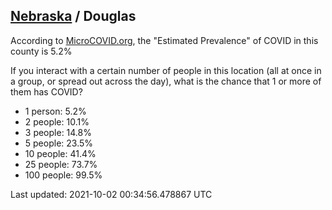 
## [Nebraska](/united-states/nebraska) / Douglas

According to [MicroCOVID.org](http://microcovid.org),
the "Estimated Prevalence" of COVID in this county is 5.2%

If you interact with a certain number of people in this location
(all at once in a group, or spread out across the day), what is the chance that
1 or more of them has COVID?

- 1 person: 5.2%
- 2 people: 10.1%
- 3 people: 14.8%
- 5 people: 23.5%
- 10 people: 41.4%
- 25 people: 73.7%
- 100 people: 99.5%

Last updated: 2021-10-02 00:34:56.478867 UTC

